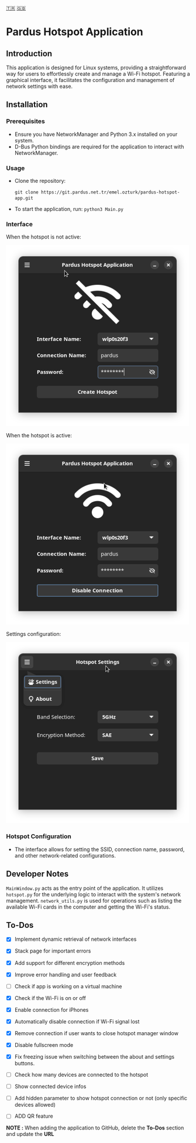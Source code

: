 
[🇹🇷](./README_TR.md) [🇬🇧](./README.md)

# Pardus Hotspot Application

## Introduction
This application is designed for Linux systems, providing a straightforward way
for users to effortlessly create and manage a Wi-Fi hotspot.
Featuring a graphical interface, it facilitates the configuration and management of network settings with ease.

## Installation

### Prerequisites
- Ensure you have NetworkManager and Python 3.x installed on your system.
- D-Bus Python bindings are required for the application to interact with NetworkManager.

### Usage
- Clone the repository:

    ```
    git clone https://git.pardus.net.tr/emel.ozturk/pardus-hotspot-app.git
    ```

- To start the application, run:
    `python3 Main.py`

### Interface

When the hotspot is not active:

<img src="img/disable.png" alt="Hotspot Disabled" width="500" height="auto"/>

When the hotspot is active:

<img src="img/enable.png" alt="Hotspot Enabled" width="500" height="auto"/>

Settings configuration:

<img src="img/settings.png" alt="Hotspot Settings" width="500" height="auto"/>

### Hotspot Configuration
- The interface allows for setting the SSID, connection name, password, and other network-related configurations.

## Developer Notes
`MainWindow.py` acts as the entry point of the application. It utilizes
`hotspot.py` for the underlying logic to interact with the system's network
management.
`network_utils.py` is used for operations such as listing the available Wi-Fi
cards in the computer and getting the Wi-Fi's status.

## To-Dos
- [x] Implement dynamic retrieval of network interfaces
- [x] Stack page for important errors
- [x] Add support for different encryption methods
- [x] Improve error handling and user feedback
- [ ] Check if app is working on a virtual machine
- [x] Check if the Wi-Fi is on or off
- [x] Enable connection for iPhones
- [x] Automatically disable connection if Wi-Fi signal lost
- [x] Remove connection if user wants to close hotspot manager
  window
- [x] Disable fullscreen mode
- [x] Fix freezing issue when switching between the about and settings buttons.
- [ ] Check how many devices are connected to the hotspot
- [ ] Show connected device infos
- [ ] Add hidden parameter to show hotspot connection or not (only specific
  devices allowed)
- [ ] ADD QR feature


 __NOTE :__ When adding the application to GitHub, delete the __To-Dos__ section
 and update the __URL__
